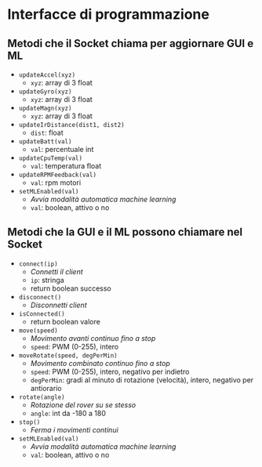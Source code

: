 # Interfacce di programmazione

## Metodi che il Socket chiama per aggiornare GUI e ML

- `updateAccel(xyz)`
  - `xyz`: array di 3 float
- `updateGyro(xyz)`
  - `xyz`: array di 3 float
- `updateMagn(xyz)`
  - `xyz`: array di 3 float
- `updateIrDistance(dist1, dist2)`
  - `dist`: float
- `updateBatt(val)`
  - `val`: percentuale int
- `updateCpuTemp(val)`
  - `val`: temperatura float
- `updateRPMFeedback(val)`
  - `val`: rpm motori
- `setMLEnabled(val)`
  - _Avvia modalità automatica machine learning_
  - `val`: boolean, attivo o no

## Metodi che la GUI e il ML possono chiamare nel Socket

- `connect(ip)`
  - _Connetti il client_
  - `ip`: stringa
  - return boolean successo
- `disconnect()`
  - _Disconnetti client_
- `isConnected()`
  - return boolean valore
- `move(speed)`
  - _Movimento avanti continuo fino a stop_
  - `speed`: PWM (0-255), intero
- `moveRotate(speed, degPerMin)`
  - _Movimento combinato continuo fino a stop_
  - `speed`: PWM (0-255), intero, negativo per indietro
  - `degPerMin`: gradi al minuto di rotazione (velocità), intero, negativo per antiorario
- `rotate(angle)`
  - _Rotazione del rover su se stesso_
  - `angle`: int da -180 a 180
- `stop()`
  - _Ferma i movimenti continui_
- `setMLEnabled(val)`
  - _Avvia modalità automatica machine learning_
  - `val`: boolean, attivo o no
